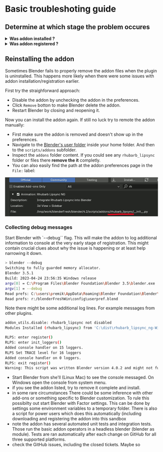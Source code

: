 # Basic troubleshoting guide

## Determine at which stage the problem occures

<details>
  <summary> <b>Was addon installed ?</b> </summary>


After the addon was installed from the `zip` file it should show up in the preferences:

- Go to `Main menu/Edit/Preferences/Add-ons`
- Search addond by name. Type `rh` into the search box

If you can see `Animations: Rhubarb Lipsync NG` item the plugin has been installed sucessfully and you can proceed to the next section.

![Check installed](doc/img/checkPuginInstalled.png)

If the installation failed:
- Make sure the Blender version is compatible with the addon version. Each Blender version comes with it's own Python version.
- The addon `zip-file` used for the installation was incorrect. Make soure you have downloaded the correct zip file (and not for instance sources snapshot). Don't unzip the file. Ensure the file is not corrupted because of download error.
- Try to [fully reinstall the addon](#reinstalling-the-addon).
- Try to [collect debug messages](#reinstalling-the-addon) to find the root cause or any additional details.
- Search [existing tickets](https://github.com/Premik/blender_rhubarb_lipsync_ng/issues?q=), including the closed ones. Maybe somebody had similar issue before.
- Report the [bug](https://github.com/Premik/blender_rhubarb_lipsync_ng/issues/new/choose)

---

</details>

<details>
  <summary> <b>Was addon registered ?</b> </summary>

After addon is installed it should get registered. This happends after the addon is enabled in the preferences:

- Again go to the `Main menu/Edit/Preferences/Add-ons`
- Search addond by name. Type `rh` into the search box
- Check the checkbox in front of addon name.

If no errors should get shown and you see the addon preferences below the addon details, then the addon has been registered/enabled sucessfully. Proceed to the next section.

![Check installed](doc/img/checkPluginRegistered.png)

When addon fails to install or register Blender often shows a popup with Python error and stacktrace. Unfortunately very often this error is a generic one with no useful details. For example:

Where the actual useful error details ( root cause) was printed earlier to the system console.

---

</details>

## Reinstalling the addon

Sometimes Blender fails to properly remove the addon files when the plugin is uninstalled. This happens more likely when there were some issues with addon installation/registration earlier.

First try the straighforward approach:

- Disable the addon by unchecking the addon in the preferences.
- Click `Remove` botton to make Blender delete the addon.
- Restart Blender by closing and reopening it.

Now you can install the addon again. If still no luck try to remote the addon manually:

- First make sure the addon is removed and doesn't show up in the preferences.
- Navigate to the [Blender's user folder](https://docs.blender.org/manual/en/latest/advanced/blender_directory_layout.html) inside your home folder. And then to the `scripts/addons` subfolder.
- Inspect the `addons` folder content. If you could see any `rhubarb_lipsync` folder or files there **remove the it** completly.
- You can also easily find the path at the addon preferences page in the `File:` label:

![Check installed](doc/img/addonPath.png)

### Collecting debug messages

Start Blender with `--debug`` flag. This will make the addon to log additional information to console at the very early stage of registration. This might contain crucial clues about why the issue is happening or at least help narrowing it down. 

```sh
> blender --debug
Switching to fully guarded memory allocator.
Blender 3.5.1
Build: 2023-04-24 23:56:35 Windows release
argv[0] = C:\Program Files\Blender Foundation\Blender 3.5\blender.exe
argv[1] = --debug
Read prefs: C:\users\premik\AppData\Roaming\Blender Foundation\Blender\3.5\config\userpref.blend
Read prefs: r:/blenderFreshWin\config\userpref.blend
```
Note there might be some additional log lines. For example messages from other plugins.

```sh
addon_utils.disable: rhubarb_lipsync not disabled
Modules Installed (rhubarb_lipsync) from 'C:\dist\rhubarb_lipsync_ng-Windows-1.3.1.zip' into 'C:\users\premik\AppData\Roaming\Blender Foundation\Blender\3.5\scripts\addons'
```

```sh
RLPS: enter register()
RLPS: enter init_loggers()
Added console handler on 15 loggers.
RLPS Set TRACE level for 16 loggers
Added console handler on 0 loggers.
RLPS: exit register()
Warning: This script was written Blender version 4.0.2 and might not function (correctly), though it is enabled
```

- Start Blender from she'll (Linux Mac) to see the console messaged. On Windows open the console from system menu.
- if you see the addon listed, try to remove it complete and install.
- in some rare circumstances There could be some inference with other add-ons or something specific to Blender customization. To rule this possibilty out start Blender with Factor settings. This can be done by settings some environment variables to a temporary folder. There is also a script for power users which does this automatically (including downloading and registering the addon into this sandbox
- note the addon has several automated unit tests and integration tests. Those run the basic addon operators in a headless blender (blender as module). Tests are ran automatically after each change on GitHub for all three supported platforms.
- check the GitHub issues, including the closed tickets. Maybe so


